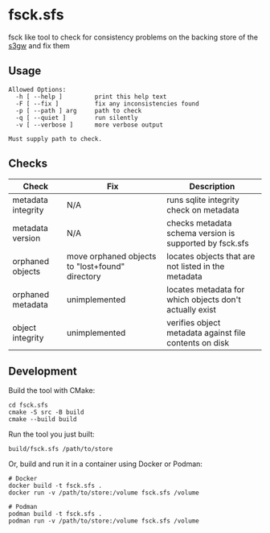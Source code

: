 # fsck.sfs

fsck like tool to check for consistency problems on the backing store of the
[s3gw][1] and fix them

## Usage

```shell
Allowed Options:
  -h [ --help ]         print this help text
  -F [ --fix ]          fix any inconsistencies found
  -p [ --path ] arg     path to check
  -q [ --quiet ]        run silently
  -v [ --verbose ]      more verbose output

Must supply path to check.
```

## Checks

<!-- markdownlint-disable line-length-->
| Check              | Fix                                             | Description                                              |
| ------------------ | ----------------------------------------------- | -------------------------------------------------------- |
| metadata integrity | N/A                                             | runs sqlite integrity check on metadata                  |
| metadata version   | N/A                                             | checks metadata schema version is supported by fsck.sfs |
| orphaned objects   | move orphaned objects to "lost+found" directory | locates objects that are not listed in the metadata      |
| orphaned metadata  | unimplemented                                   | locates metadata for which objects don't actually exist  |
| object integrity   | unimplemented                                   | verifies object metadata against file contents on disk   |
<!-- markdownlint-restore -->

## Development

Build the tool with CMake:

```shell
cd fsck.sfs
cmake -S src -B build
cmake --build build
```

Run the tool you just built:

```shell
build/fsck.sfs /path/to/store
```

Or, build and run it in a container using Docker or Podman:

```shell
# Docker
docker build -t fsck.sfs .
docker run -v /path/to/store:/volume fsck.sfs /volume

# Podman
podman build -t fsck.sfs .
podman run -v /path/to/store:/volume fsck.sfs /volume
```

[1]: https://s3gw.io
